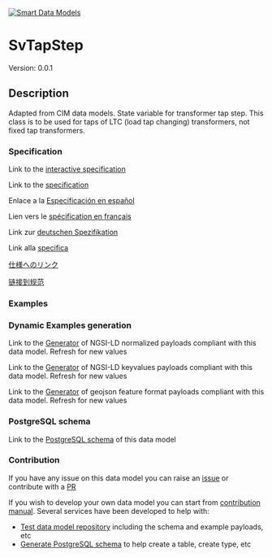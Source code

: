 [![Smart Data Models](https://smartdatamodels.org/wp-content/uploads/2022/01/SmartDataModels_logo.png "Logo")](https://smartdatamodels.org)
# SvTapStep
Version: 0.0.1

## Description 

Adapted from CIM data models. State variable for transformer tap step.     This class is to be used for taps of LTC (load tap changing) transformers, not fixed tap transformers.
### Specification

Link to the [interactive specification](https://swagger.lab.fiware.org/?url=https://smart-data-models.github.io/dataModel.EnergyCIM/SvTapStep/swagger.yaml)

Link to the [specification](https://github.com/smart-data-models/dataModel.EnergyCIM/blob/master/SvTapStep/doc/spec.md)

Enlace a la [Especificación en español](https://github.com/smart-data-models/dataModel.EnergyCIM/blob/master/SvTapStep/doc/spec_ES.md)

Lien vers le [spécification en français](https://github.com/smart-data-models/dataModel.EnergyCIM/blob/master/SvTapStep/doc/spec_FR.md)

Link zur [deutschen Spezifikation](https://github.com/smart-data-models/dataModel.EnergyCIM/blob/master/SvTapStep/doc/spec_DE.md)

Link alla [specifica](https://github.com/smart-data-models/dataModel.EnergyCIM/blob/master/SvTapStep/doc/spec_IT.md)

[仕様へのリンク](https://github.com/smart-data-models/dataModel.EnergyCIM/blob/master/SvTapStep/doc/spec_JA.md)

[链接到规范](https://github.com/smart-data-models/dataModel.EnergyCIM/blob/master/SvTapStep/doc/spec_ZH.md)
### Examples
### Dynamic Examples generation

Link to the [Generator](https://smartdatamodels.org/extra/ngsi-ld_generator.php?schemaUrl=https://raw.githubusercontent.com/smart-data-models/dataModel.EnergyCIM/master/SvTapStep/schema.json&email=info@smartdatamodels.org) of NGSI-LD normalized payloads compliant with this data model. Refresh for new values

Link to the [Generator](https://smartdatamodels.org/extra/ngsi-ld_generator_keyvalues.php?schemaUrl=https://raw.githubusercontent.com/smart-data-models/dataModel.EnergyCIM/master/SvTapStep/schema.json&email=info@smartdatamodels.org) of NGSI-LD keyvalues payloads compliant with this data model. Refresh for new values

Link to the [Generator](https://smartdatamodels.org/extra/geojson_features_generator.php?schemaUrl=https://raw.githubusercontent.com/smart-data-models/dataModel.EnergyCIM/master/SvTapStep/schema.json&email=info@smartdatamodels.org) of geojson feature format payloads compliant with this data model. Refresh for new values
### PostgreSQL schema

Link to the [PostgreSQL schema](https://github.com/smart-data-models/dataModel.EnergyCIM/blob/master/SvTapStep/schema.sql) of this data model
### Contribution

 If you have any issue on this data model you can raise an [issue](https://github.com/smart-data-models/dataModel.EnergyCIM/issues)  or contribute with a [PR](https://github.com/smart-data-models/dataModel.EnergyCIM/pulls)

 If you wish to develop your own data model you can start from [contribution manual](https://bit.ly/contribution_manual). Several services have been developed to help with: 
 - [Test data model repository](https://smartdatamodels.org/index.php/data-models-contribution-api/) including the schema and example payloads, etc
 - [Generate PostgreSQL schema](https://smartdatamodels.org/index.php/sql-service/) to help create a table, create type, etc